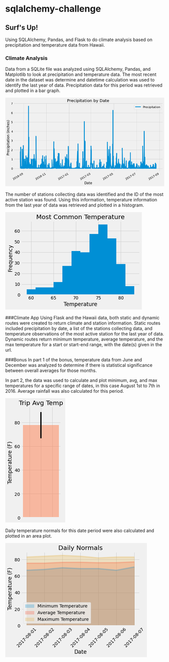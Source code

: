 # sqlalchemy-challenge

## Surf's Up!
Using SQLAlchemy, Pandas, and Flask to do climate analysis based on precipitation and temperature data from Hawaii.

### Climate Analysis
Data from a SQLite file was analyzed using SQLAlchemy, Pandas, and Matplotlib to look at precipitation and temperature data. The most recent date in the dataset was determine and datetime calculation was used to identify the last year of data. Precipitation data for this period was retrieved and plotted in a bar graph. 

![Precipitation](Resources/Precipitation.png)

The number of stations collecting data was identified and the ID of the most active station was found. Using this information, temperature information from the last year of data was retrieved and plotted in a histogram. 

![Temperature](Resources/Temperature.png)

###Climate App
Using Flask and the Hawaii data, both static and dynamic routes were created to return climate and station information. Static routes included precipitation by date, a list of the stations collecting data, and temperature observations of the most active station for the last year of data. Dynamic routes return minimum temperature, average temperature, and the max temperature for a start or start-end range, with the date(s) given in the url. 

###Bonus
In part 1 of the bonus, temperature data from June and December was analyzed to determine if there is statistical significance between overall averages for those months.

In part 2, the data was used to calculate and plot minimum, avg, and max temperatures for a specific range of dates, in this case August 1st to 7th in 2016. Average rainfall was also calculated for this period. 

![Trip Avg Temp](Resources/TripAvg.png)

Daily temperature normals for this date period were also calculated and plotted in an area plot. 

![Daily Normals](Resources/DailyNormals.png)
